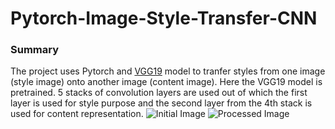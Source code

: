 # Pytorch-Image-Style-Transfer-CNN
### Summary
The project uses Pytorch and [VGG19](https://github.com/pytorch/vision/blob/master/torchvision/models/vgg.py) model to tranfer styles from one image (style image) onto another image (content image). Here the VGG19 model is pretrained. 5 stacks of convolution layers are used out of which the first layer is used for style purpose and the second layer from the 4th stack is used for content representation.
![Initial Image](https://drive.google.com/uc?export=view&id=1A0r5sjlU3DEw2lpW5AJ8ffH_fUCQ-HAV) ![Processed Image](https://drive.google.com/uc?export=view&id=1FrBlBGElK52BSE2FbcZT5Agt4MyTyLEO)
